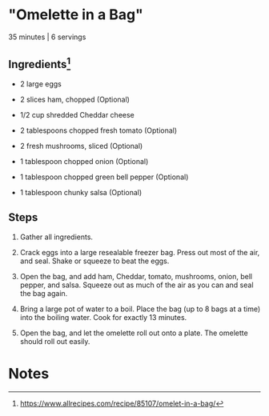 # "Omelette in a Bag"

35 minutes | 6 servings

## Ingredients[^1]

- 2 large eggs

- 2 slices ham, chopped (Optional)

- 1/2 cup shredded Cheddar cheese

- 2 tablespoons chopped fresh tomato (Optional)

- 2 fresh mushrooms, sliced (Optional)

- 1 tablespoon chopped onion (Optional)

- 1 tablespoon chopped green bell pepper (Optional)

- 1 tablespoon chunky salsa (Optional)

## Steps

1. Gather all ingredients. 

1. Crack eggs into a large resealable freezer bag. Press out most of the air, and seal. Shake or squeeze to beat the eggs. 

1. Open the bag, and add ham, Cheddar, tomato, mushrooms, onion, bell pepper, and salsa. Squeeze out as much of the air as you can and seal the bag again. 

1. Bring a large pot of water to a boil. Place the bag (up to 8 bags at a time) into the boiling water. Cook for exactly 13 minutes. 

1. Open the bag, and let the omelette roll out onto a plate. The omelette should roll out easily. 


# Notes

[^1]: https://www.allrecipes.com/recipe/85107/omelet-in-a-bag/
